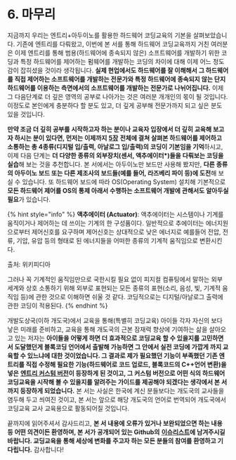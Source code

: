 # 6. 마무리

지금까지 우리는 엔트리+아두이노를 활용한 하드웨어 코딩교육의 기본을 살펴보았습니다. 기존에 엔트리를 다뤄왔고, 이번에 본 서를 통해 하드웨어 코딩교육까지 거친 여러분은 이제 엔트리를 통해 범용\(하드웨어에 종속되지 않은\) 소프트웨어를 개발하기 위한 코딩과 특정 하드웨어를 제어하는 펌웨어를 개발하는 코딩의 차이에 대해 이제 어느 정도 감이 잡히셨을 것이라 생각됩니다. **실제 현업에서도 하드웨어를 잘 이해해서 그 하드웨어를 직접 제어하는 소프트웨어를 개발하는 전문가와 특정 하드웨어에 종속되지 않는 단지 하드웨어를 이용하는 측면에서의 소프트웨어를 개발하는 전문가로 나뉘어집니다.** 이제 그 다음단계로 더 깊은 영역의 공부로 나아가는 것은 여러분 개개인의 몫이 될 것입니다. 이정도로 본인에게 충분하다 할 분도 있고, 더 깊게 공부해 전문가까지 되고 싶은 분도 있을 것입니다.

**만약 조금 더 깊히 공부를 시작하고자 하는 분이나 교육자 입장에서 더 깊히 교육해 보고자 하시는 분이 있다면, 먼저는 이제까지** [**5장**](block_coding/) **전체에 결쳐 살펴본 하드웨어를 제어하고 소통하는 총 4종류\(디지털 입/출력, 아날로그 입/출력\)의 코딩이 기본임을 기억**하시고, 이제 다음 단계는 **더 다양한 종류의 외부장치\(센서, 액추에이터\*\)들을 다뤄보는 코딩을 실습**해 보는 것을 추천합니다. 본 서에서는 아두이노만 보드만 사용해 봤지만, **다른 종류의 아두이노 보드 또는 다른 제조사의 보드들\(예를 들어, 라즈베리 파이 등\)에 도전**해 보실 수 있습니다. 또 하드웨어 보드에 따라 OS\(Operating System\) 설치해 기본적으로 **모든 하드웨어 제어를 OS의 통제 아래서 수행하는 소프트웨어 개발에 관해서도 알아두실 필요**가 있습니다. 

{% hint style="info" %}
**액추에이터 \(Actuator\)**: 액추에이터는 시스템이나 기계를 움직이거나 제어하는 데 쓰이는 기계의 한 구성품이다. 일반적으로 추에이터는 에너지원으로부터 제어신호를 요구하며 제어신호는 상대적으로 낮은 에너지로 예를들어 전압, 전류, 기압, 유압 등의 형태로 된 에너지들을 어떠한 종류의 기계적 움직임으로 변환시킨다.

출처: 위키피디아 

그러나 꼭 기계적인 움직임만으로 국한시킬 필요 없이 피지컬 컴퓨팅에서 말하는 외부 세계와 상호 소통하기 위해 외부로 표현되는 모든 종류의 표현\(소리, 음성, 빛, 기계적 움직임 등\)에 관한 것으로 이해하면 쉬울 것 같다. 코딩적으로는 디지털/아날로그 출력에 관한 코딩이 적용된다.
{% endhint %}

개발도상국\(이하 개도국\)에서 교육을 통해\(특별히 코딩교육\) 아이들 각자 자신의 보다 낳은 미래를 준비하고, 교육을 통해 개도국의 근본 잠재력 향상에 기여하는 삶을 살아오고 있는 저자는 **아이들을 어떻게 하면 더 효과적으로 코딩교육 할 수 있을지를 고민하면서 도달했던게 블록코딩 언어에서 출발해 가능하면 그 안에서 실전 코딩에 가깝게 까지 교육할 수 있느냐에 대한 것이었습니다. 그 결과로 제가 필요했던 기능이 부족했던 기존 엔트리를 직접 수정해 필요한 기능\(하드웨어로 코드 업로드, 블록코드의 C++언어 변환\)을 넣은** [**엔트리 커스텀 버전**](https://github.com/JeongJun-Lee/entry-offline)**이 등장하게 된 것이고, 그 커스텀 버전으로 어떤 식의 하드웨어 코딩교육을 시작해 볼 수 있을지를 알려주는 가이드를 제공해야 되겠다는 생각에서 본 서까지 등장하게 되었습니다.** 본 서는 사실은 한국에 계신 분들보다는 개도국의 교사들을 염두해 두고 씌여진 것이고, 본 서는 앞으로 해당 개도국의 언어로 번역되어 개도국에서 코딩교육 교사 교육용으로 활동되어질 것입니다. 

끝까지에 읽어주셔서 감사드리고, **본 서 내용에 오류가 있거나 보완되었으면 하는 내용 등 어떤 의견이든 환영하며, 본 서가 공개되어 있는 Github의** [**이슈리스트**](https://github.com/JeongJun-Lee/entry-arduino/issues)**에 남겨주시길 바랍니다. 교딩교육을 통해 세상에 변화를 주고자 하는 모든 분들의 참여를 환영하고 기다립니다.** 감사합니다!

